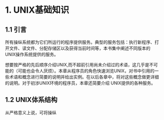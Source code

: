 # 1. UNIX基础知识
## 1.1 引言
所有操纵系统都为它们所运行的程序提供服务。典型的服务包括：执行新程序、打开文件、读文件、分配存储区以及获得当前时间等，本书集中阐述不同版本的UNIX操作系统提供的服务。

想要按严格的先后顺序介绍UNIX,而不超前引用尚未介绍过的术语，这几乎是不可能的（可能也会令人厌烦）。本章从程序员的角色快速浏览UNIX，对书中引用的一些术语和概念进行简要的说明并给出实例。在以后各章中，将对这些概念做更详细的说明。对于初涉UNIX环境的程序员，本章还简要介绍 UNIX提供的各种服务。

## 1.2 UNIX体系结构
从严格意义上说，可将操纵